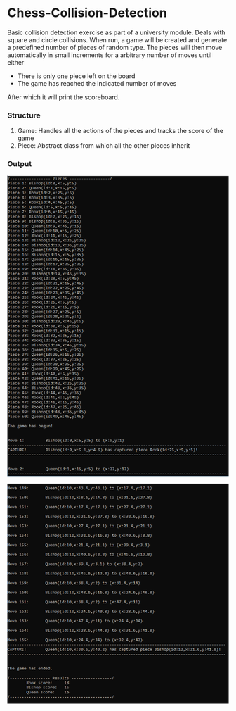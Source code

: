 # Chess-Collision-Detection
Basic collision detection exercise as part of a university module. Deals with square and circle collisions. When run, a game will be created and generate a predefined number of pieces of random type. The pieces will then move automatically in small increments for a arbitrary number of moves until either
- There is only one piece left on the board
- The game has reached the indicated number of moves

After which it will print the scoreboard.

### Structure
1. Game: Handles all the actions of the pieces and tracks the score of the game
2. Piece: Abstract class from which all the other pieces inherit

### Output
![](/sample/output1.PNG)

![](/sample/output2.PNG)
